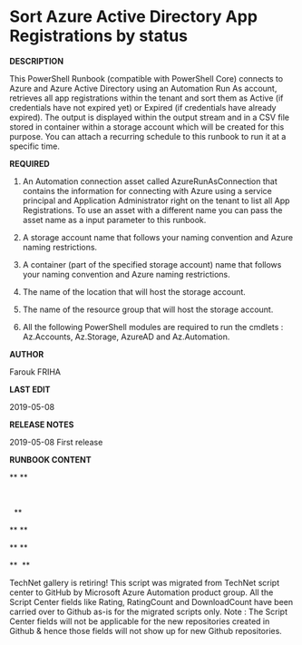 ﻿Sort Azure Active Directory App Registrations by status
=======================================================

            

**DESCRIPTION**


This PowerShell Runbook (compatible with PowerShell Core) connects to Azure and Azure Active Directory using an Automation Run As account, retrieves all app registrations within the tenant and sort them as Active (if credentials have not expired yet) or
 Expired (if credentials have already expired). The output is displayed within the output stream and in a CSV file stored in container within a storage account which will be created for this purpose. You can attach a recurring schedule to this runbook to run
 it at a specific time.


**REQUIRED**


1. An Automation connection asset called AzureRunAsConnection that contains the information for connecting with Azure using a service principal and Application Administrator right on the tenant to list all App Registrations. To use an asset with a different
 name you can pass the asset name as a input parameter to this runbook.


2. A storage account name that follows your naming convention and Azure naming restrictions.


3. A container (part of the specified storage account) name that follows your naming convention and Azure naming restrictions.


4. The name of the location that will host the storage account.


3. The name of the resource group that will host the storage account.


4. All the following PowerShell modules are required to run the cmdlets : Az.Accounts, Az.Storage, AzureAD and Az.Automation.


**AUTHOR**


Farouk FRIHA


**LAST EDIT**


2019-05-08


**RELEASE NOTES**


2019-05-08 First release


**RUNBOOK CONTENT**


** **

 

 
**

** **


** **

** 
**

        
    
TechNet gallery is retiring! This script was migrated from TechNet script center to GitHub by Microsoft Azure Automation product group. All the Script Center fields like Rating, RatingCount and DownloadCount have been carried over to Github as-is for the migrated scripts only. Note : The Script Center fields will not be applicable for the new repositories created in Github & hence those fields will not show up for new Github repositories.
